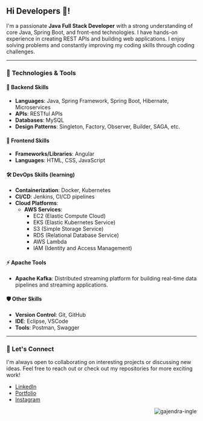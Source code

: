 <h2 align="left">Hi Developers 👋!</h2>

I'm a passionate **Java Full Stack Developer** with a strong understanding of core Java, Spring Boot, and front-end technologies. I have hands-on experience in creating REST APIs and building web applications. I enjoy solving problems and constantly improving my coding skills through coding challenges.

---

### 🔧 **Technologies & Tools**

#### 🚀 **Backend Skills**
- **Languages**: Java, Spring Framework, Spring Boot, Hibernate, Microservices
- **APIs**: RESTful APIs
- **Databases**: MySQL  
- **Design Patterns**: Singleton, Factory, Observer, Builder, SAGA, etc.

#### 🎨 **Frontend Skills**
- **Frameworks/Libraries**: Angular
- **Languages**: HTML, CSS, JavaScript

#### 🛠 **DevOps Skills** (learning) 
- **Containerization**: Docker, Kubernetes
- **CI/CD**: Jenkins, CI/CD pipelines
- **Cloud Platforms**:
  - **AWS Services**: 
    - EC2 (Elastic Compute Cloud)
    - EKS (Elastic Kubernetes Service)
    - S3 (Simple Storage Service)
    - RDS (Relational Database Service)
    - AWS Lambda
    - IAM (Identity and Access Management)

#### ⚡ **Apache Tools**
- **Apache Kafka**: Distributed streaming platform for building real-time data pipelines and streaming applications.

#### 🛡️ **Other Skills**
- **Version Control**: Git, GitHub  
- **IDE**: Eclipse, VSCode 
- **Tools**: Postman, Swagger 

---

### 🤝 **Let's Connect**
I'm always open to collaborating on interesting projects or discussing new ideas. Feel free to reach out or check out my repositories for more exciting work!

- [LinkedIn](https://linkedin.com/in/gajendra-ingle)
- [Portfolio](https://gajendraingle.netlify.app/)
- [Instagram](https://instagram.com/gajendra.ingle)

<p align="right"> 
  <img src="https://komarev.com/ghpvc/?username=gajendra-ingle&label=Profile%20views&color=0e75b6&style=flat" alt="gajendra-ingle" />
</p>
